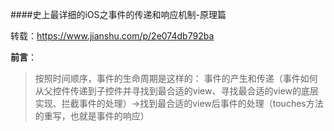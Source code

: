 ####史上最详细的iOS之事件的传递和响应机制-原理篇

转载：https://www.jianshu.com/p/2e074db792ba

**前言**：
> 按照时间顺序，事件的生命周期是这样的：
事件的产生和传递（事件如何从父控件传递到子控件并寻找到最合适的view、寻找最合适的view的底层实现、拦截事件的处理）->找到最合适的view后事件的处理（touches方法的重写，也就是事件的响应）


